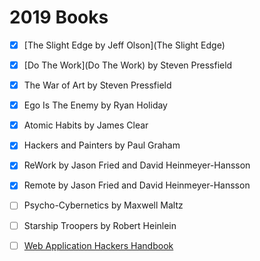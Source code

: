 # 2019 Books

- [X] [The Slight Edge by Jeff Olson](The Slight Edge)
- [X] [Do The Work](Do The Work) by Steven Pressfield
- [X] The War of Art by Steven Pressfield
- [X] Ego Is The Enemy by Ryan Holiday
- [X] Atomic Habits by James Clear
- [X] Hackers and Painters by Paul Graham
- [X] ReWork by Jason Fried and David Heinmeyer-Hansson
- [X] Remote by Jason Fried and David Heinmeyer-Hansson
- [ ] Psycho-Cybernetics by Maxwell Maltz
- [ ] Starship Troopers by Robert Heinlein
- [ ] [Web Application Hackers Handbook](WAHH)



